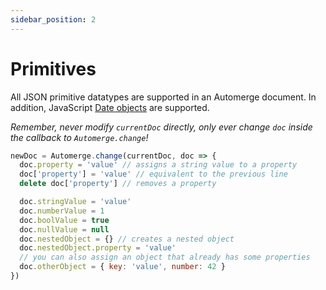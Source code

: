 ```yaml
---
sidebar_position: 2
---
```


# Primitives

All JSON primitive datatypes are supported in an Automerge document. In addition, JavaScript [Date objects](https://developer.mozilla.org/en-US/docs/Web/JavaScript/Reference/Global_Objects/Date) are supported.

*Remember, never modify `currentDoc` directly, only ever change `doc` inside the callback to `Automerge.change`!*

```js
newDoc = Automerge.change(currentDoc, doc => {
  doc.property = 'value' // assigns a string value to a property
  doc['property'] = 'value' // equivalent to the previous line
  delete doc['property'] // removes a property

  doc.stringValue = 'value'
  doc.numberValue = 1
  doc.boolValue = true
  doc.nullValue = null
  doc.nestedObject = {} // creates a nested object
  doc.nestedObject.property = 'value'
  // you can also assign an object that already has some properties
  doc.otherObject = { key: 'value', number: 42 }
})
```
